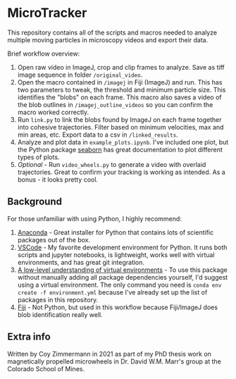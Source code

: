 # MicroTracker


This repository contains all of the scripts and macros needed to analyze multiple moving particles in microscopy videos and export their data.

Brief workflow overview:
1. Open raw video in ImageJ, crop and clip frames to analyze. Save as tiff image sequence in folder `/original_video`.
2. Open the macro contained in `/imagej` in Fiji (ImageJ) and run. This has two parameters to tweak, the threshold and minimum particle size. This identifies the "blobs" on each frame. This macro also saves a video of the blob outlines in `/imagej_outline_videos` so you can confirm the macro worked correctly.
3. Run `link.py` to link the blobs found by ImageJ on each frame together into cohesive trajectories. Filter based on minimum velocities, max and min areas, etc. Export data to a csv in `/linked_results`.
4. Analyze and plot data in `example_plots.ipynb`. I've included one plot, but the Python package [seaborn](https://seaborn.pydata.org/) has great documentation to plot different types of plots.
5. _Optional -_ Run `video_wheels.py` to generate a video with overlaid trajectories. Great to confirm your tracking is working as intended. As a bonus - it looks pretty cool.

## Background
For those unfamiliar with using Python, I highly recommend:
1. [Anaconda](https://www.anaconda.com/products/individual) - Great installer for Python that contains lots of scientific packages out of the box.
2. [VSCode](https://code.visualstudio.com/) - My favorite development environment for Python. It runs both scripts and jupyter notebooks, is lightweight, works well with virtual environments, and has great git integration.
3. [A low-level understanding of virtual environments](https://towardsdatascience.com/getting-started-with-python-environments-using-conda-32e9f2779307) - To use this package without manually adding all package dependencies yourself, I'd suggest using a virtual environment. The only command you need is `conda env create -f environment.yml` because I've already set up the list of packages in this repository.
4. [Fiji](https://imagej.net/Fiji) - Not Python, but used in this workflow because Fiji/ImageJ does blob identification really well.

## Extra info
Written by Coy Zimmermann in 2021 as part of my PhD thesis work on magnetically propelled microwheels in Dr. David W.M. Marr's group at the Colorado School of Mines.